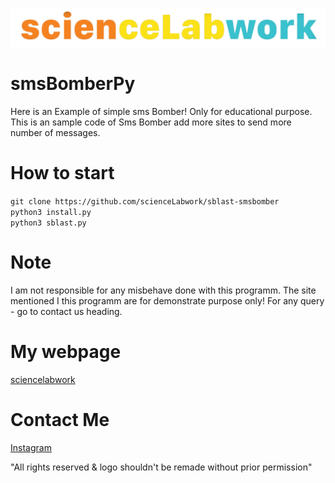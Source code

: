 ![logo](https://github.com/scienceLabwork/Rock_paper_scissor/blob/master/Wholelogo%20copy%202.png)

# smsBomberPy
Here is an Example of simple sms Bomber! Only for educational purpose. This is an sample code of Sms Bomber add more sites to send more number of messages.

# How to start
`git clone https://github.com/scienceLabwork/sblast-smsbomber`</br>
`python3 install.py`</br>
`python3 sblast.py`

# Note
I am not responsible for any misbehave done with this programm. The site mentioned I this programm are for demonstrate purpose only! For any query - go to contact us heading.

# My webpage
[sciencelabwork](http://www.sciencelabwork.cf)

# Contact Me
[Instagram](https://www.instagram.com/rudra_shah_)

"All rights reserved & logo shouldn't be remade without prior permission"
